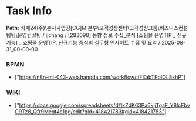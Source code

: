 # Task Info

**Path:** 카페24(주)\본사사업장\[CG]MI본부\고객성장센터\고객성장그룹\비즈니스컨설팅팀\운영컨설팅 / jjchang / [283098] 동향 정보 수집_분석 [쇼핑몰 운영TIP _ 신규기능] _ 쇼핑몰 운영TIP, 신규기능 중심의 실무형 인사이트 수집 및 요약 / 2025-08-31_00-00-00

### BPMN
- ["https://n8n-mi-043-web.hanpda.com/workflow/tiFXabTPoIOL8khP"]

### WIKI
- ["https://docs.google.com/spreadsheets/d/1kZdK63Pa6kjiTgaF_Y8lcFbvC9Tz8_Qfr9Megt4c1pg/edit?gid=418421783#gid=418421783"]

